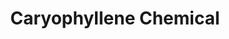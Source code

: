 ---
name: Caryophyllene Chemical
title: Caryophyllene Chemical
details:
  - detail:
      key: "Brand"
      value: "Natural Aroma"
  - detail:
      key: "Usage/Application"
      value: "Fragrance,Flavour,Pharma"
  - detail:
      key: "Packaging Type"
      value: "Can,Barrel"
  - detail:
      key: "Packaging Size"
      value: "5,25,200 Kg"
  - detail:
      key: "Physical Form"
      value: "Liquid"
  - detail:
      key: "Chemical Formula"
      value: "C15H24"
  - detail:
      key: "Density"
      value: "905 kg/m3"
  - detail:
      key: "Boiling Point"
      value: "130 deg C"
  - detail:
      key: "Molecular Weight"
      value: "204.35 g/mol"
  - detail:
      key: "CAS Number"
      value: "87-44-5"
showOnHome: false
thumbnail: https://5.imimg.com/data5/SELLER/Default/2021/12/RN/FG/PM/3823480/caryophyllene-chemical-500x500.png
productImages:
  - https://ucarecdn.com/8213c725-21d0-4ac0-ad5e-c1975c20032b/
category: natural isolates
---